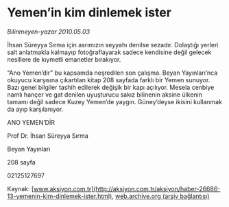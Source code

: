 # Yemen’in kim dinlemek ister

*Bilinmeyen-yazar 2010.05.03*

<font class="agenda2NewsSpot">
 İhsan Süreyya Sırma için asrımızın seyyahı denilse sezadır. Dolaştığı yerleri salt anlatmakla kalmayıp fotoğraflayarak sadece kendisine değil gelecek nesillere de kıymetli emanetler bırakıyor.
</font>
<font class="newsDetail">
 <p class="MsoNormal">
  “Ano Yemen’dir” bu kapsamda neşredilen son çalışma. Beyan Yayınları’nca okuyucu karşısına çıkartılan kitap 208 sayfada farklı bir Yemen sunuyor. Bazı genel bilgiler tashih edilerek değişik bir kapı açılıyor. Mesela cenbiye namlı hançer ve gat denilen uyuşturucu sakız bilinenin aksine ülkenin tamamı değil sadece Kuzey Yemen’de yaygın. Güney’deyse ikisini kullanmak da ayıp karşılanıyor.
 </p>
 <p class="MsoNormal">
 </p>
 <p class="MsoNormal">
  ANO YEMEN’DİR
 </p>
 <p class="MsoNormal">
 </p>
 <p class="MsoNormal">
  Prof Dr. İhsan Süreyya Sırma
 </p>
 <p class="MsoNormal">
  Beyan Yayınları
 </p>
 <p class="MsoNormal">
  208 sayfa
 </p>
 <p class="MsoNormal">
  02125127697
 </p>
</font>

Kaynak: [www.aksiyon.com.tr](http://aksiyon.com.tr/aksiyon/haber-26686-13-yemenin-kim-dinlemek-ister.html), [web.archive.org (arşiv bağlantısı)](http://web.archive.org/web/20101120115816/http://aksiyon.com.tr/aksiyon/haber-26686-13-yemenin-kim-dinlemek-ister.html)
